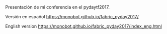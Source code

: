 Presentación de mi conferencia en el pydaytf2017.

Versión en español
https://monobot.github.io/fabric_pyday2017/

English version
https://monobot.github.io/fabric_pyday2017/index_eng.html
